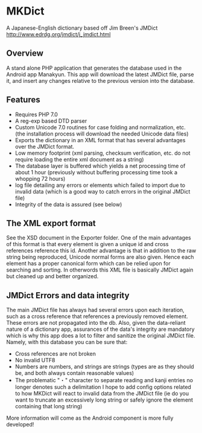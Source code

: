# MKDict
A Japanese-English dictionary based off Jim Breen's JMDict http://www.edrdg.org/jmdict/j_jmdict.html

## Overview
A stand alone PHP application that generates the database used in the Android app Manakyun. This app will download the latest
JMDict file, parse it, and insert any changes relative to the previous version into the database.

## Features
* Requires PHP 7.0
* A reg-exp based DTD parser
* Custom Unicode 7.0 routines for case folding and normalization, etc. (the installation process will download the needed Unicode data files)
* Exports the dictionary in an XML format that has several advantages over the JMDict format.
* Low memory footprint (xml parsing, checksum verification, etc. do not require loading the entire xml document as a string)
* The database layer is buffered which yields a net processing time of about 1 hour (previously without buffering processing time took a whopping 72 hours)
* log file detailing any errors or elements which failed to import due to invalid data (which is a good way to catch errors in the original JMDict file)
* Integrity of the data is assured (see below)

## The XML export format
See the XSD document in the Exporter folder. One of the main advantages of this format is that every element is given a unique id and cross references reference this id.
Another advantage is that in addition to the raw string being reproduced, Unicode normal forms are also given. Hence each element has a proper canonical form which can be
relied upon for searching and sorting. In otherwords this XML file is basically JMDict again but cleaned up and better organized.


## JMDict Errors and data integrity
The main JMDict file has always had several errors upon each iteration, such as a cross reference that references a previously removed element.
These errors are not propagated into the db. Also, given the data-reliant nature of a dictionary app, assurances of the data's integrity are mandatory which is why
this app does a lot to filter and sanitize the original JMDict file. Namely, with this database you can be sure that:
* Cross references are not broken
* No invalid UTF8
* Numbers are numbers, and strings are strings (types are as they should be, and both always contain reasonable values)
* The problematic "・" character to separate reading and kanji entries no longer denotes such a delimitation
I hope to add config options related to how MKDict will react to invalid data from the JMDict file (ie do you want to truncate an excessively long string or safely ignore the element
containing that long string)

More information will come as the Android component is more fully developed!